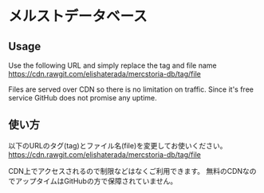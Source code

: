 # メルストデータベース

## Usage

Use the following URL and simply replace the tag and file name
https://cdn.rawgit.com/elishaterada/mercstoria-db/tag/file

Files are served over CDN so there is no limitation on traffic.
Since it's free service GitHub does not promise any uptime.

## 使い方

以下のURLのタグ(tag)とファイル名(file)を変更してお使いください。
https://cdn.rawgit.com/elishaterada/mercstoria-db/tag/file

CDN上でアクセスされるので制限などはなくご利用できます。
無料のCDNなのでアップタイムはGitHubの方で保障されていません。
